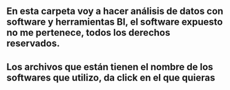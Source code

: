 ## En esta carpeta voy a hacer análisis de datos con software y herramientas BI, el software expuesto no me pertenece, todos los derechos reservados.
## Los archivos que están tienen el nombre de los softwares que utilizo, da click en el que quieras
